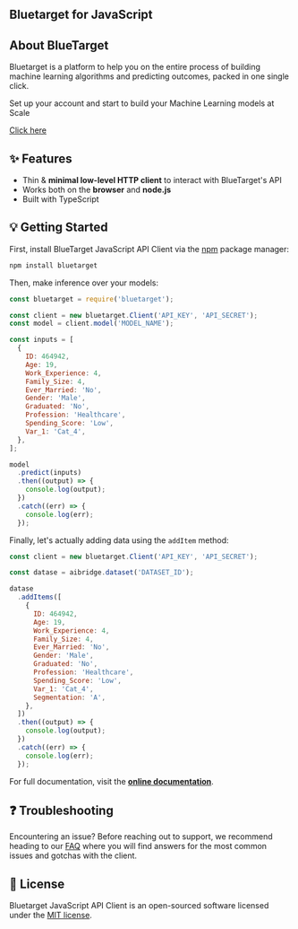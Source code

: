 ## Bluetarget for JavaScript

## About BlueTarget

Bluetarget is a platform to help you on the entire process of building machine learning algorithms and predicting outcomes, packed in one single click.

Set up your account and start to build your Machine Learning models at Scale

[Click here](https://bluetarget.ai/)

## ✨ Features

- Thin & **minimal low-level HTTP client** to interact with BlueTarget's API
- Works both on the **browser** and **node.js**
- Built with TypeScript

## 💡 Getting Started

First, install BlueTarget JavaScript API Client via the [npm](https://www.npmjs.com/get-npm) package manager:

```bash
npm install bluetarget
```

Then, make inference over your models:

```js
const bluetarget = require('bluetarget');

const client = new bluetarget.Client('API_KEY', 'API_SECRET');
const model = client.model('MODEL_NAME');

const inputs = [
  {
    ID: 464942,
    Age: 19,
    Work_Experience: 4,
    Family_Size: 4,
    Ever_Married: 'No',
    Gender: 'Male',
    Graduated: 'No',
    Profession: 'Healthcare',
    Spending_Score: 'Low',
    Var_1: 'Cat_4',
  },
];

model
  .predict(inputs)
  .then((output) => {
    console.log(output);
  })
  .catch((err) => {
    console.log(err);
  });
```

Finally, let's actually adding data using the `addItem` method:

```js
const client = new bluetarget.Client('API_KEY', 'API_SECRET');

const datase = aibridge.dataset('DATASET_ID');

datase
  .addItems([
    {
      ID: 464942,
      Age: 19,
      Work_Experience: 4,
      Family_Size: 4,
      Ever_Married: 'No',
      Gender: 'Male',
      Graduated: 'No',
      Profession: 'Healthcare',
      Spending_Score: 'Low',
      Var_1: 'Cat_4',
      Segmentation: 'A',
    },
  ])
  .then((output) => {
    console.log(output);
  })
  .catch((err) => {
    console.log(err);
  });
```

For full documentation, visit the **[online documentation](https://docs.bluetarget.ai)**.

## ❓ Troubleshooting

Encountering an issue? Before reaching out to support, we recommend heading to our [FAQ](https://github.com/bluetarget-ai/bluetarget-client-javascript/issues) where you will find answers for the most common issues and gotchas with the client.

## 📄 License

Bluetarget JavaScript API Client is an open-sourced software licensed under the [MIT license](LICENSE.md).
